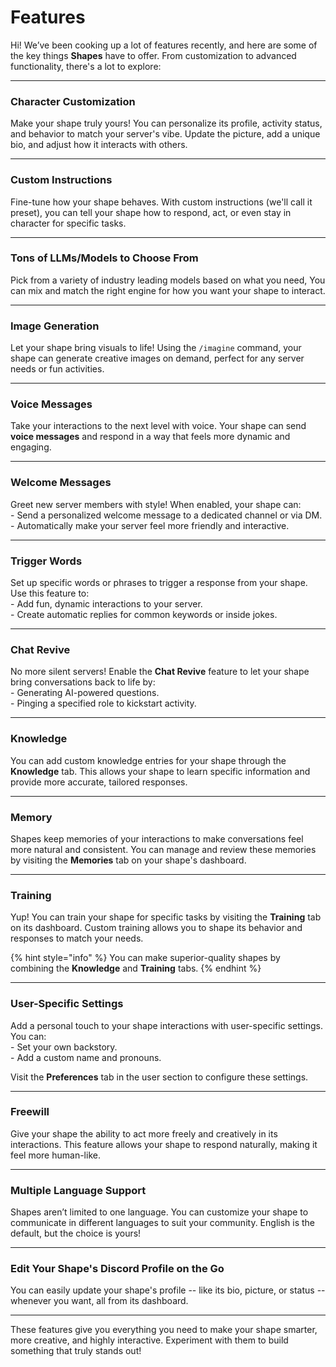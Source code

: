 # Features

Hi! We’ve been cooking up a lot of features recently, and here are some of the key things **Shapes** have to offer. From customization to advanced functionality, there's a lot to explore:

***

### **Character Customization**

Make your shape truly yours! You can personalize its profile, activity status, and behavior to match your server's vibe. Update the picture, add a unique bio, and adjust how it interacts with others.

***

### **Custom Instructions**

Fine-tune how your shape behaves. With custom instructions (we'll call it preset), you can tell your shape how to respond, act, or even stay in character for specific tasks.

***

### **Tons of LLMs/Models to Choose From**

Pick from a variety of industry leading models based on what you need, You can mix and match the right engine for how you want your shape to interact.

***

### **Image Generation**

Let your shape bring visuals to life! Using the `/imagine` command, your shape can generate creative images on demand, perfect for any server needs or fun activities.

***

### **Voice Messages**

Take your interactions to the next level with voice. Your shape can send **voice messages** and respond in a way that feels more dynamic and engaging.

***

### **Welcome Messages**

Greet new server members with style! When enabled, your shape can:\
\- Send a personalized welcome message to a dedicated channel or via DM.\
\- Automatically make your server feel more friendly and interactive.

***

### **Trigger Words**

Set up specific words or phrases to trigger a response from your shape. Use this feature to:\
\- Add fun, dynamic interactions to your server.\
\- Create automatic replies for common keywords or inside jokes.

***

### **Chat Revive**

No more silent servers! Enable the **Chat Revive** feature to let your shape bring conversations back to life by:\
\- Generating AI-powered questions.\
\- Pinging a specified role to kickstart activity.

***

### **Knowledge**

You can add custom knowledge entries for your shape through the **Knowledge** tab. This allows your shape to learn specific information and provide more accurate, tailored responses.

***

### **Memory**

Shapes keep memories of your interactions to make conversations feel more natural and consistent. You can manage and review these memories by visiting the **Memories** tab on your shape's dashboard.

***

### **Training**

Yup! You can train your shape for specific tasks by visiting the **Training** tab on its dashboard. Custom training allows you to shape its behavior and responses to match your needs.

{% hint style="info" %}
You can make superior-quality shapes by combining the **Knowledge** and **Training** tabs.
{% endhint %}



***

### **User-Specific Settings**

Add a personal touch to your shape interactions with user-specific settings. You can:\
\- Set your own backstory.\
\- Add a custom name and pronouns.

Visit the **Preferences** tab in the user section to configure these settings.

***

### **Freewill**

Give your shape the ability to act more freely and creatively in its interactions. This feature allows your shape to respond naturally, making it feel more human-like.

***

### **Multiple Language Support**

Shapes aren’t limited to one language. You can customize your shape to communicate in different languages to suit your community. English is the default, but the choice is yours!

***

### **Edit Your Shape's Discord Profile on the Go**

You can easily update your shape's profile -- like its bio, picture, or status -- whenever you want, all from its dashboard.

***

These features give you everything you need to make your shape smarter, more creative, and highly interactive. Experiment with them to build something that truly stands out!
